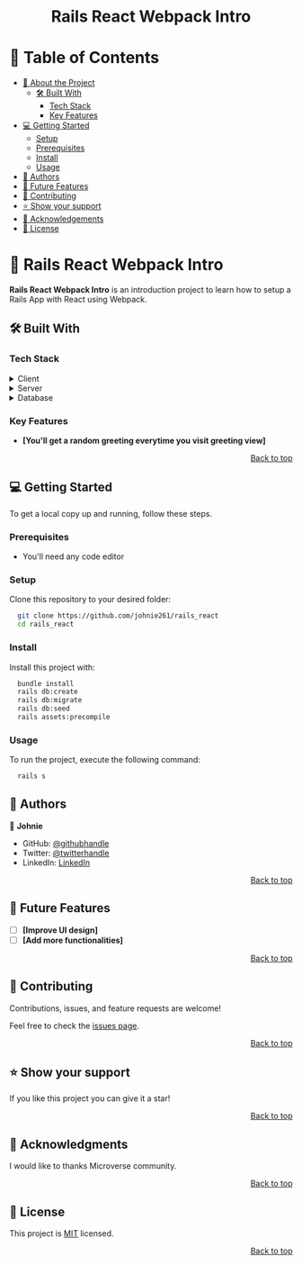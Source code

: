 <a name="readme-top"></a>

<div align="center">

  <h1><b>Rails React Webpack Intro</b></h1>

</div>

<!-- TABLE OF CONTENTS -->

# 📗 Table of Contents

- [📖 About the Project](#about-project)
  - [🛠 Built With](#built-with)
    - [Tech Stack](#tech-stack)
    - [Key Features](#key-features)
- [💻 Getting Started](#getting-started)
  - [Setup](#setup)
  - [Prerequisites](#prerequisites)
  - [Install](#install)
  - [Usage](#usage)
- [👥 Authors](#authors)
- [🔭 Future Features](#future-features)
- [🤝 Contributing](#contributing)
- [⭐️ Show your support](#support)
- [🙏 Acknowledgements](#acknowledgements)
- [📝 License](#license)

<!-- PROJECT DESCRIPTION -->

# 📖 Rails React Webpack Intro <a name="about-project"></a>

**Rails React Webpack Intro** is an introduction project to learn how to setup a Rails App with React using Webpack.

## 🛠 Built With <a name="built-with"></a>

### Tech Stack <a name="tech-stack"></a>


<details>
  <summary>Client</summary>
  <ul>
    <li>Ruby on Rails</li>
    <li>React</li>
    <li>Redux</li>
    <li>Webpack</li>
  </ul>
</details>

<details>
  <summary>Server</summary>
  <ul>
    <li>localhost</li>
  </ul>
</details>

<details>
<summary>Database</summary>
  <ul>
    <li>PostgreSQL</li>
  </ul>
</details>

<!-- Features -->

### Key Features <a name="key-features"></a>

- **[You'll get a random greeting everytime you visit greeting view]**

<p align="right"><a href="#readme-top">Back to top</a></p>

<!-- GETTING STARTED -->

## 💻 Getting Started <a name="getting-started"></a>

To get a local copy up and running, follow these steps.

### Prerequisites

- You'll need any code editor 

### Setup

Clone this repository to your desired folder:

```sh
  git clone https://github.com/johnie261/rails_react
  cd rails_react
```

### Install

Install this project with:

```sh
  bundle install
  rails db:create
  rails db:migrate
  rails db:seed
  rails assets:precompile
```

### Usage

To run the project, execute the following command:

```sh
  rails s
```

## 👥 Authors <a name="authors"></a>

👤 **Johnie**

- GitHub: [@githubhandle](https://github.com/johnie261)
- Twitter: [@twitterhandle](https://twitter.com/njorogejohnie)
- LinkedIn: [LinkedIn](https://www.linkedin.com/in/muturijohn/)

<p align="right"><a href="#readme-top">Back to top</a></p>

## 🔭 Future Features <a name="future-features"></a>

- [ ] **[Improve UI design]**
- [ ] **[Add more functionalities]**

<p align="right"><a href="#readme-top">Back to top</a></p>

<!-- CONTRIBUTING -->

## 🤝 Contributing <a name="contributing"></a>

Contributions, issues, and feature requests are welcome!

Feel free to check the [issues page](https://github.com/johnie261/rails_react/issues).

<p align="right"><a href="#readme-top">Back to top</a></p>

<!-- SUPPORT -->

## ⭐️ Show your support <a name="support"></a>

If you like this project you can give it a star!

<p align="right"><a href="#readme-top">Back to top</a></p>

<!-- ACKNOWLEDGEMENTS -->

## 🙏 Acknowledgments <a name="acknowledgements"></a>

I would like to thanks Microverse community.

<p align="right"><a href="#readme-top">Back to top</a></p>

## 📝 License <a name="license"></a>

This project is [MIT](./LICENSE) licensed.

<p align="right"><a href="#readme-top">Back to top</a></p>